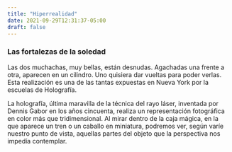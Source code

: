 ```yaml
---
title: "Hiperrealidad"
date: 2021-09-29T12:31:37-05:00
draft: false
---
```


### Las fortalezas de la soledad

Las dos muchachas, muy bellas, están desnudas. Agachadas una frente a otra, aparecen en un cilindro. Uno quisiera dar vueltas para poder verlas. Esta realización es una de las tantas expuestas en Nueva York por la escuelas de Holografía.

La holografía, última maravilla de la técnica del rayo láser, inventada por Dennis Gabor en los años cincuenta, realiza un representación fotográfica en color más que tridimensional. Al mirar dentro de la caja mágica, en la que aparece un tren o un caballo en miniatura, podremos ver, según varíe nuestro punto de vista, aquellas partes del objeto que la perspectiva nos impedía contemplar.
